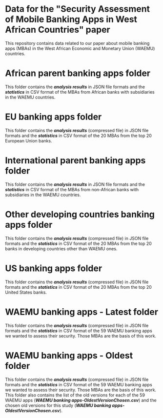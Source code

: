 # Data for the "Security Assessment of Mobile Banking Apps in West African Countries" paper
This repository contains data related to our paper about mobile banking apps (MBAs) in the West African Economic and Monetary Union (WAEMU) countries.

# African parent banking apps folder
This folder contains the ***analysis results*** in JSON file formats and the ***statistics*** in CSV format of the MBAs from African banks with subsidiaries in the WAEMU countries.

# EU banking apps folder
This folder contains the ***analysis results*** (compressed file) in JSON file formats and the ***statistics*** in CSV format of the 20 MBAs from the top 20 European Union banks.

# International parent banking apps folder
This folder contains the ***analysis results*** in JSON file formats and the ***statistics*** in CSV format of the MBAs from non-African banks with subsidiaries in the WAEMU countries.

# Other developing countries banking apps folder
This folder contains the ***analysis results*** (compressed file) in JSON file formats and the ***statistics*** in CSV format of the 20 MBAs from the top 20 banks in developing countries other than WAEMU ones.

# US banking apps folder
This folder contains the ***analysis results*** (compressed file) in JSON file formats and the ***statistics*** in CSV format of the 20 MBAs from the top 20 United States banks.

# WAEMU banking apps - Latest folder
This folder contains the ***analysis results*** (compressed file) in JSON file formats and the ***statistics*** in CSV format of the 59 WAEMU banking apps we wanted to assess their security. Those MBAs are the basis of this work. 

# WAEMU banking apps - Oldest folder
This folder contains the ***analysis results*** (compressed file) in JSON file formats and the ***statistics*** in CSV format of the 59 WAEMU banking apps we wanted to assess their security. Those MBAs are the basis of this work. This folder also contains the list of the old versions for each of the 59 WAEMU apps (***WAEMU banking apps-OldestVersionChosen.csv***) and the chosen old versions for this study (***WAEMU banking apps-OldestVersionChosen.csv***).
